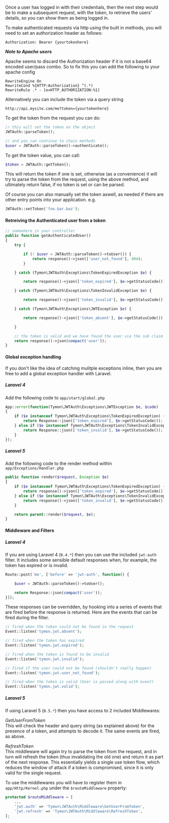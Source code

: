 Once a user has logged in with their credentials, then the next step would be to make a subsequent request, with the token, to retrieve the users' details, so you can show them as being logged in.

To make authenticated requests via http using the built in methods, you will need to set an authorization header as follows:

```
Authorization: Bearer {yourtokenhere}
```

**_Note to Apache users_**

Apache seems to discard the Authorization header if it is not a base64 encoded user/pass combo.
So to fix this you can add the following to your apache config

```
RewriteEngine On
RewriteCond %{HTTP:Authorization} ^(.*)
RewriteRule .* - [e=HTTP_AUTHORIZATION:%1]
```

Alternatively you can include the token via a query string

```
http://api.mysite.com/me?token={yourtokenhere}
```
To get the token from the request you can do:

```php
// this will set the token on the object
JWTAuth::parseToken();

// and you can continue to chain methods
$user = JWTAuth::parseToken()->authenticate();
```

To get the token value, you can call:

```php
$token = JWTAuth::getToken();
```
This will return the token if one is set, otherwise (as a convenience)
it will try to parse the token from the request, using the above method,
and ultimately return false, if no token is set or can be parsed.

Of course you can also manually set the token aswell, as needed if there are other entry points into your application. e.g.

```php
JWTAuth::setToken('foo.bar.baz');
```

#### Retreiving the Authenticated user from a token

```php
// somewhere in your controller
public function getAuthenticatedUser()
{
	try {

		if (! $user = JWTAuth::parseToken()->toUser()) {
			return response()->json(['user_not_found'], 404);
		}

	} catch (Tymon\JWTAuth\Exceptions\TokenExpiredException $e) {

		return response()->json(['token_expired'], $e->getStatusCode());

	} catch (Tymon\JWTAuth\Exceptions\TokenInvalidException $e) {

		return response()->json(['token_invalid'], $e->getStatusCode());

	} catch (Tymon\JWTAuth\Exceptions\JWTException $e) {

		return response()->json(['token_absent'], $e->getStatusCode());

	}

	// the token is valid and we have found the user via the sub claim
	return response()->json(compact('user'));
}
```

#### Global exception handling

If you don't like the idea of catching mulitple exceptions inline,
then you are free to add a global exception handler with Laravel.

##### Laravel 4

Add the following code to `app/start/global.php`

```php
App::error(function(Tymon\JWTAuth\Exceptions\JWTException $e, $code)
{
	if ($e instanceof Tymon\JWTAuth\Exceptions\TokenExpiredException) {
		return Response::json(['token_expired'], $e->getStatusCode());
	} else if ($e instanceof Tymon\JWTAuth\Exceptions\TokenInvalidException) {
		return Response::json(['token_invalid'], $e->getStatusCode());
	}
});
```

##### Laravel 5

Add the following code to the render method within `app/Exceptions/Handler.php`

```php
public function render($request, Exception $e)
{
	if ($e instanceof Tymon\JWTAuth\Exceptions\TokenExpiredException) {
		return response()->json(['token_expired'], $e->getStatusCode());
	} else if ($e instanceof Tymon\JWTAuth\Exceptions\TokenInvalidException) {
		return response()->json(['token_invalid'], $e->getStatusCode());
	}

	return parent::render($request, $e);
}
```

#### Middleware and Filters

##### Laravel 4

If you are using Laravel 4 (`0.4.*`) then you can use the included `jwt-auth` filter.
It includes some sensible default responses when, for example, the token has expired or is invalid.

```php
Route::post('me', ['before' => 'jwt-auth', function() {

    $user = JWTAuth::parseToken()->toUser();

    return Response::json(compact('user'));
}]);
```

These responses can be overridden, by hooking into a series of events that are fired before the response is returned. Here are the events that can be fired during the filter.

```php
// fired when the token could not be found in the request
Event::listen('tymon.jwt.absent');

// fired when the token has expired
Event::listen('tymon.jwt.expired');

// fired when the token is found to be invalid
Event::listen('tymon.jwt.invalid');

// fired if the user could not be found (shouldn't really happen)
Event::listen('tymon.jwt.user_not_found');

// fired when the token is valid (User is passed along with event)
Event::listen('tymon.jwt.valid');
```

##### Laravel 5

If using Laravel 5 (`0.5.*`) then you have access to 2 included Middlewares:

_GetUserFromToken_<br>
This will check the header and query string (as explained above) for the presence of a token, and attempts to decode it. The same events are fired, as above.

_RefreshToken_<br>
This middleware will again try to parse the token from the request, and in turn will refresh the token (thus invalidating the old one) and return it as part of the next response. This essentially yields a single use token flow, which reduces the window of attack if a token is compromised, since it is only valid for the single request.

To use the middlewares you will have to register them in `app/Http/Kernel.php` under the `$routeMiddleware` property:

```php
protected $routeMiddleware = [
	...
	'jwt.auth' => 'Tymon\JWTAuth\Middleware\GetUserFromToken',
	'jwt.refresh' => 'Tymon\JWTAuth\Middleware\RefreshToken',
];
```